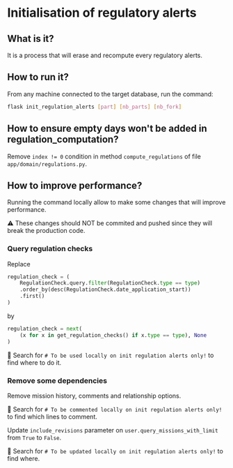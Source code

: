 # Initialisation of regulatory alerts

## What is it?

It is a process that will erase and recompute every regulatory alerts.

## How to run it?

From any machine connected to the target database, run the command:

```bash
flask init_regulation_alerts [part] [nb_parts] [nb_fork]
```

## How to ensure empty days won't be added in regulation_computation?

Remove `index != 0` condition in method `compute_regulations` of file `app/domain/regulations.py`.

## How to improve performance?

Running the command locally allow to make some changes that will improve performance.

:warning: These changes should NOT be commited and pushed since they will break the production code.

### Query regulation checks

Replace 

```python
regulation_check = (
    RegulationCheck.query.filter(RegulationCheck.type == type)
    .order_by(desc(RegulationCheck.date_application_start))
    .first()
)
```

by

```python
regulation_check = next(
    (x for x in get_regulation_checks() if x.type == type), None
)
```

:memo: Search for `# To be used locally on init regulation alerts only!` to find where to do it.

### Remove some dependencies

Remove mission history, comments and relationship options.

:memo: Search for `# To be commented locally on init regulation alerts only!` to find which lines to comment.

Update `include_revisions` parameter on `user.query_missions_with_limit` from `True` to `False`.

:memo: Search for `# To be updated locally on init regulation alerts only!` to find where.
